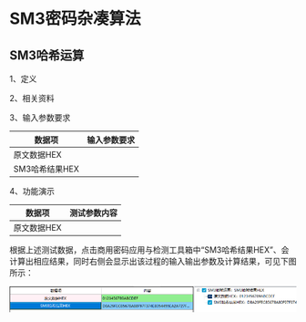 # SM3密码杂凑算法



## SM3哈希运算

1、定义

2、相关资料

3、输入参数要求

| 数据项         | 输入参数要求 |
| -------------- | ------------ |
| 原文数据HEX    |              |
| SM3哈希结果HEX |              |

4、功能演示

| 数据项      | 测试参数内容 |
| ----------- | ------------ |
| 原文数据HEX |              |

根据上述测试数据，点击商用密码应用与检测工具箱中“SM3哈希结果HEX”、会计算出相应结果，同时右侧会显示出该过程的输入输出参数及计算结果，可见下图所示：

![image-20220422094100163](../image/image-20220422094100163.png)



